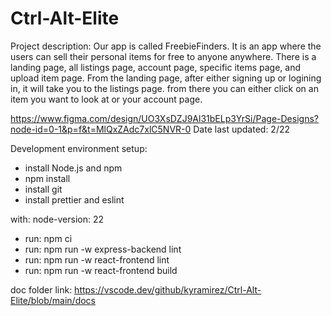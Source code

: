 # Ctrl-Alt-Elite

Project description: Our app is called FreebieFinders. It is an app where the users can sell their personal items for free to anyone anywhere. There is a landing page, all listings page, account page, specific items page, and upload item page. From the landing page, after either signing up or logining in, it will take you to the listings page. from there you can either click on an item you want to look at or your account page. 

https://www.figma.com/design/UO3XsDZJ9Al31bELp3YrSi/Page-Designs?node-id=0-1&p=f&t=MlQxZAdc7xlC5NVR-0
Date last updated: 2/22

Development environment setup:
- install Node.js and npm
- npm install
- install git
- install prettier and eslint

with:
node-version: 22

- run: npm ci
- run: npm run -w express-backend lint
- run: npm run -w react-frontend lint
- run: npm run -w react-frontend build

doc folder link: https://vscode.dev/github/kyramirez/Ctrl-Alt-Elite/blob/main/docs 
